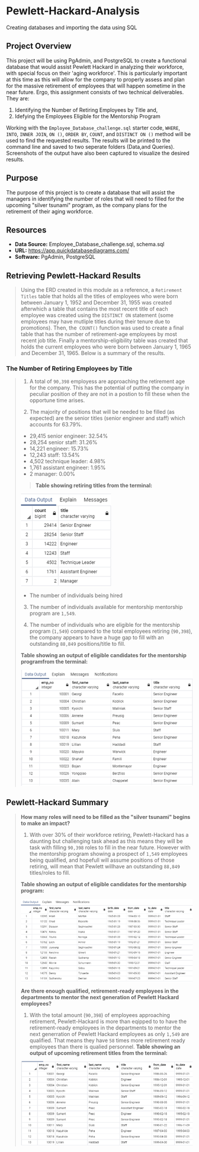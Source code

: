 # Pewlett-Hackard-Analysis
Creating databases and importing the data using SQL

## Project Overview
This project will be using PgAdmin, and PostgreSQL to create a functional database that would assist Pewlett Hackard in analyzing their workforce, with special focus on their 'aging workforce'. This is particularly important at this time as this will allow for the company to properly assess and plan for the massive retirement of employees that will happen sometime in the near future. Ergo, this assignment consists of two technical deliverables. They are:

1. Identifying the Number of Retiring Employees by Title and,
2. Idefying the Employees Eligible for the Mentorship Program


Working with the `Employee_Database_challenge.sql`  starter code, `WHERE`, `INTO`, `INNER JOIN`, `ON ()`, `ORDER BY`, `COUNT`, and `DISTINCT ON ()` method will be used to find the requested results. The results will be printed to the command line and saved to two seperate folders (Data,and Queries). Screenshots of the output have also been captured to visualize the desired results.

## Purpose
The purpose of this project is to create a database that will assist the managers in identifying the number of roles that will need to filled for the upcoming "silver tsunami" program, as the company plans for the retirement of their aging workforce.

## Resources
- **Data Source:** Employee_Database_challenge.sql, schema.sql
- **URL:** https://app.quickdatabasediagrams.com/
- **Software:** PgAdmin, PostgreSQL
>
>
## **Retrieving Pewlett-Hackard Results**
>Using the ERD created in this module as a reference, a `Retirement Titles` table that holds all the titles of employees who were born between January 1, 1952 and December 31, 1955 was created afterwhich a table that contains the most recent title of each employee was created using the `DISTINCT ON` statement (some employees may have mutliple titles during their tenure due to promotions). Then, the` COUNT()` function was used to create a final table that has the number of retirement-age employees by most recent job title. Finally a mentorship-eligibility table was created that holds the current employees who were born between January 1, 1965 and December 31, 1965. Below is a summary of the results.  
>
>
### **The Number of Retiring Employees by Title**
>1. A total of `90,398` employess are approaching the retirement age for the company. This has the potential of putting  the company in peculiar position of they are not in a postion to fill these  when the opportune time arises.
>
>2. The majority of positions that will be needed to be filled (as expected) are the senior titles (senior engineer and staff) which accounts for 63.79%. 
>- 29,415 senior engineer: 32.54%
>- 28,254 senior staff: 31.26%
>- 14,221 engineer: 15.73%
>- 12,243 staff: 13.54%
>- 4,502 technique leader: 4.98%
>- 1,761 assistant engineer: 1.95%
>- 2 manager: 0.00%
>>**Table showing retiring titles from the terminal:**
>
>![retiring_titles](./Resources/retiring_titles.png)
>- The number of individuals being hired
>
>3. The number of individuals available for mentorship mentorship program are `1,549`.
>
>4. The number of individuals who are eligible for the mentorship program (`1,549`) compared to the total employees retiring (`90,398`), the company appears to have a huge gap to fill with an outstanding `88,849` positions/title to fill.
>
>**Table showing an output of eligible candidates for the mentorship programfrom the terminal:**
>
>![unique_titles](./Resources/unique_titles.png)
>
>
## Pewlett-Hackard Summary
>**How many roles will need to be filled as the "silver tsunami" begins to make an impact?**
>1. With over 30% of their workforce retiring, Pewlett-Hackard has a daunting but challenging task ahead as this means they will be task with filling `90,398` roles to fill in the near future. However with the mentorship program showing a prospect of `1,549` employees being qualified, and hopefull will assume positions of those retiring, will mean that Pewlett willhave an outstanding `88,849` titles/roles to fill.
>
>**Table showing an output of eligible candidates for the mentorship program:**
>
>![mentorship_eligibilty](./Resources/mentorship_eligibilty.png)
>
>**Are there enough qualified, retirement-ready employees in the departments to mentor the next generation of Pewlett Hackard employees?**
>1. With the total amount (`90,398`) of employees approaching retirement, Pewlett-Hackard is more than eqipped to to have the retirement-ready employees in the departments to mentor the next generration of Pewlett Hackard employees as only `1,549` are qualified. That means they have `58` times more retirement ready employees than there is qualied personnel.
>**Table showing an output of upcoming retirement titles from the terminal:**
>
>![retirement_titles](./Resources/retirement_titles.png)




